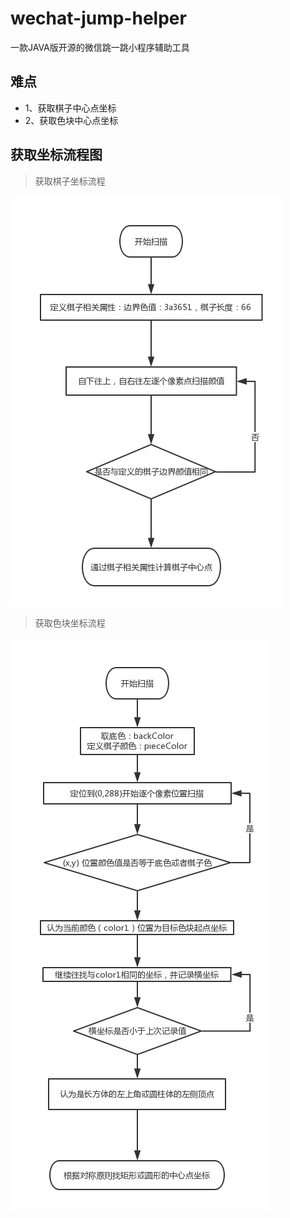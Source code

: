 # wechat-jump-helper
一款JAVA版开源的微信跳一跳小程序辅助工具

## 难点

* 1、获取棋子中心点坐标
* 2、获取色块中心点坐标

## 获取坐标流程图
> 获取棋子坐标流程

![image](https://github.com/Yunlong2cn/wechat-jump-helper/blob/master/assets/%E5%BE%AE%E4%BF%A1%E8%B7%B3%E4%B8%80%E8%B7%B3%EF%BC%8C%E6%89%BE%E6%A3%8B%E5%AD%90%E4%B8%AD%E5%BF%83%E7%82%B9.png)
> 获取色块坐标流程

![image](https://github.com/Yunlong2cn/wechat-jump-helper/blob/master/assets/%E5%BE%AE%E4%BF%A1%E8%B7%B3%E4%B8%80%E8%B7%B3%EF%BC%8C%E6%89%BE%E8%89%B2%E5%9D%97%E4%B8%AD%E5%BF%83%E7%82%B9.png)
